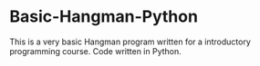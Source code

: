 # Basic-Hangman-Python
This is a very basic Hangman program written for a introductory programming course. Code written in Python.
